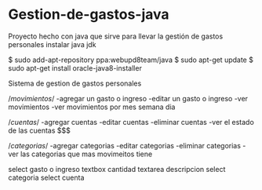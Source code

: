 # Gestion-de-gastos-java
Proyecto hecho con java que sirve para llevar la gestión de gastos personales
instalar java jdk

$ sudo add-apt-repository ppa:webupd8team/java
$ sudo apt-get update
$ sudo apt-get install oracle-java8-installer

Sistema de gestion de gastos personales

/*movimientos*/
-agregar un gasto o ingreso
-editar un gasto o ingreso
-ver movimientos
-ver movimientos por mes semana dia

/*cuentas*/
-agregar cuentas
-editar cuentas
-eliminar cuentas
-ver el estado de las cuentas $$$

/*categorias*/
-agregar categorias
-editar categorias
-eliminar categorias
-ver las categorias que mas movimeitos tiene $$$$

select gasto o ingreso
textbox cantidad
textarea descripcion
select categoria
select cuenta
